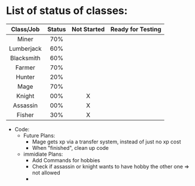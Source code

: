 # List of status of classes:
| Class/Job  | Status | Not Started | Ready for Testing |
| :-------:  | :----: | :---------: | :---------------: |
| Miner      | 70% |   |   | X |
| Lumberjack | 60% |   |   | X |
| Blacksmith | 60% |   |   | X |
| Farmer     | 70% |   |   | X |
| Hunter     | 20% |   |   |   |
| Mage       | 70% |   |   | X |
| Knight     | 00% | X |   |   |
| Assassin   | 00% | X |   |   |
| Fisher     | 30% | X |   | X |


- Code:
  - Future Plans:
    - Mage gets xp via a transfer system, instead of just no xp cost
    - When "finished", clean up code
  - immidiate Plans:
    - Add Commands for hobbies
    - Check if assassin or knight wants to have hobby the other one => not allowed
    - 